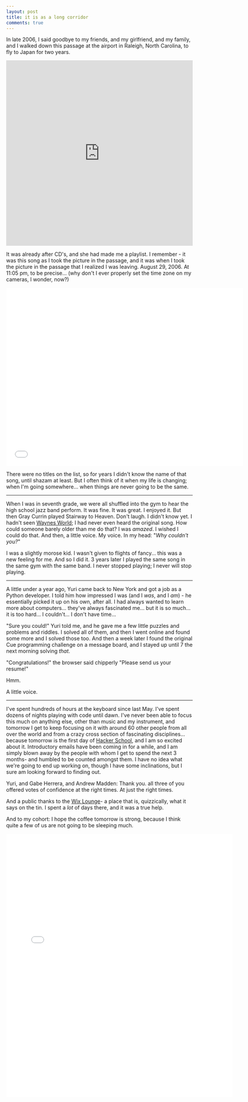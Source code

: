 ```yaml
---
layout: post
title: it is as a long corridor
comments: true
---
```



In late 2006, I said goodbye to my friends, and my girlfriend, and my family, and I walked down this passage at the airport in Raleigh, North Carolina, to fly to Japan for two years.

  <iframe style="float:center;" src="http://www.flickr.com/photos/monkeywithamirror/12426888455/player/" width="100%" height="500" frameborder="0" allowfullscreen webkitallowfullscreen mozallowfullscreen oallowfullscreen msallowfullscreen>
  </iframe>

It was already after CD's, and she had made me a playlist. I remember - it was this song as I took the picture in the passage, and it was when I took the picture in the passage that I realized I was leaving. August 29, 2006. At 11:05 pm, to be precise... (why don't I ever properly set the time zone on my cameras, I wonder, now?)

  <iframe width="640" height="480" src="//www.youtube.com/embed/GA5Q8u5f0Ks" frameborder="0" allowfullscreen>
  </iframe>

There were no titles on the list, so for years I didn't know the name of that song, until shazam at least. But I often think of it when my life is changing; when I'm going somewhere... when things are never going to be the same.

<hr>

When I was in seventh grade, we were all shuffled into the gym to hear the high school jazz band perform. It was fine. It was great. I enjoyed it. But then Gray Currin played Stairway to Heaven. Don't laugh. I didn't know yet. I hadn't seen [Waynes World](http://www.youtube.com/watch?v=RD1KqbDdmuE); I had never even heard the original song. How could someone barely older than me do that? I was _amazed_. I wished I could do that. And then, a little voice. My voice. In my head: "_Why couldn't you?_"

I was a slightly morose kid. I wasn't given to flights of fancy... this was a new feeling for me. And so I did it. 3 years later I played the same song in the same gym with the same band. I never stopped playing; I never will stop playing.

<hr>

A little under a year ago, Yuri came back to New York and got a job as a Python developer. I told him how impressed I was (and I _was_, and I _am_) - he essentially picked it up on his own, after all. I had always wanted to learn more about computers... they've always fascinated me... but it is so much... it is too hard... I couldn't... I don't have time...

"Sure you could!" Yuri told me, and he gave me a few little puzzles and problems and riddles. I solved all of them, and then I went online and found some more and I solved those too. And then a week later I found the original Cue programming challenge on a message board, and I stayed up until 7 the next morning solving _that_.

"Congratulations!" the browser said chipperly "Please send us your resume!"

Hmm.

A little voice.

<hr>

I've spent hundreds of hours at the keyboard since last May. I've spent dozens of nights playing with code until dawn. I've never been able to focus this much on anything else, other than music and my instrument, and tomorrow I get to keep focusing on it with around 60 other people from all over the world and from a crazy cross section of fascinating disciplines... because tomorrow is the first day of [Hacker School](https://www.hackerschool.com/), and I am so excited about it. Introductory emails have been coming in for a while, and I am simply blown away by the people with whom I get to spend the next 3 months- and humbled to be counted amongst them. I have no idea what we're going to end up working on, though I have some inclinations, but I sure am looking forward to finding out.

Yuri, and Gabe Herrera, and Andrew Madden: Thank you. all three of you offered votes of confidence at the right times. At just the right times.

And a public thanks to the [Wix Lounge](http://www.wixlounge.com/)- a place that is, quizzically, what it says on the tin. I spent a _lot_ of days there, and it was a true help.

And to my cohort: I hope the coffee tomorrow is strong, because I think quite a few of us are not going to be sleeping much.

<iframe src="//instagram.com/p/kOcwzfkjJk/embed/" width="612" height="710" frameborder="0" scrolling="no" allowtransparency="true"></iframe>
